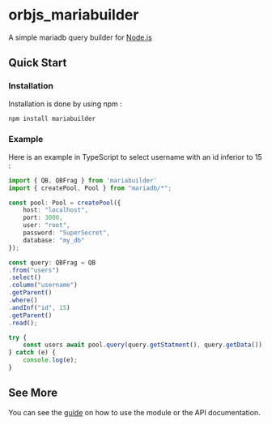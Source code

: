 # orbjs_mariabuilder

A simple mariadb query builder for [Node.js](https://nodejs.org/)  

## Quick Start

### Installation

Installation is done by using npm :  

```sh
npm install mariabuilder
```

### Example

Here is an example in TypeScript to select username with an id inferior to 15 :  

```typescript
import { QB, QBFrag } from 'mariabuilder'
import { createPool, Pool } from "mariadb/*";

const pool: Pool = createPool({
    host: "localhost",
    port: 3000,
    user: "root",
    password: "SuperSecret",
    database: "my_db"
});

const query: QBFrag = QB
.from("users")
.select()
.column("username")
.getParent()
.where()
.andInf("id", 15)
.getParent()
.read();

try {
    const users await pool.query(query.getStatment(), query.getData());
} catch (e) {
    console.log(e);
}
```

## See More

You can see the [guide](./docs/guide.md) on how to use the module or the API documentation.
